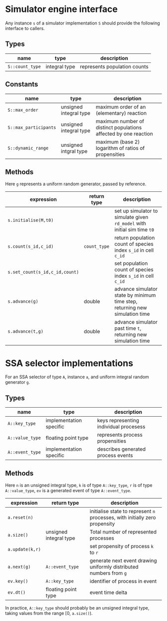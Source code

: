 # Simulator engine interface

Any instance `s` of a simulator implementation `S` should provide the following interface to callers.

## Types

 name | type | description 
------|------|-------------
 `S::count_type` | integral type | represents population counts

## Constants

 name | type | description
------|------|-------------
`S::max_order` | unsigned integral type | maximum order of an (elementary) reaction
`S::max_participants` | unsigned integral type | maximum number of distinct populations affected by one reaction
`S::dynamic_range` | unsigned intgral type | maximum (base 2) logarithm of ratios of propensities

## Methods

Here `g` represents a uniform random generator, passed by reference.

expression | return type | description
-----------|-------------|------------
`s.initialise(M,t0)` | | set up simulator to simulate given `rd_model` with initial sim time `t0`
`s.count(s_id,c_id)` | `count_type` | return population count of species index `s_id` in cell `c_id`
`s.set_count(s_id,c_id,count)` | | set population count of species index `s_id` in cell `c_id`
`s.advance(g)` | double | advance simulator state by minimum time step, returning new simulation time
`s.advance(t,g)` | double | advance simulator past time `t`, returning new simulation time


# SSA selector implementations

For an SSA selector of type `A`, instance `a`, and uniform integral random generator `g`.

## Types

name | type | description
-----|------|------------
`A::key_type` | implementation specific | keys representing individual procesess
`A::value_type` | floating point type | represents process propensities
`A::event_type` | implementation specific | describes generated process events


## Methods

Here `n` is an unsigned integral type, `k` is of type `A::key_type`, `r` is of type
`A::value_type`, `ev` is a generated event of type `A::event_type`.

expression | return type | description
-----------|-------------|------------
`a.reset(n)` | | initialise state to represent `n` processes, with initially zero propensity
`a.size()`   | unsigned integral type | Total number of represented processes
`a.update(k,r)` | | set propensity of process `k` to `r`
`a.next(g)` | `A::event_type` | generate next event drawing uniformly distributed numbers from `g`
`ev.key()`  | `A::key_type` | identifier of process in event
`ev.dt()`   | floating point type | event time delta

In practice, `A::key_type` should probably be an unsigned integral type, taking
values from the range [0, `a.size()`).

